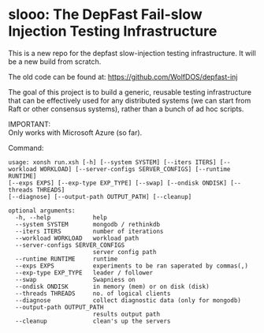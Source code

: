 # slooo: The DepFast Fail-slow Injection Testing Infrastructure

This is a new repo for the depfast slow-injection testing infrastructure. It will be a new build from scratch.

The old code can be found at: https://github.com/WolfDOS/depfast-inj

The goal of this project is to build a generic, reusable testing infrastructure that can be effectively used for any distributed systems (we can start from Raft or other consensus systems), rather than a bunch of ad hoc scripts.

IMPORTANT:  
Only works with Microsoft Azure (so far).

Command:
```
usage: xonsh run.xsh [-h] [--system SYSTEM] [--iters ITERS] [--workload WORKLOAD] [--server-configs SERVER_CONFIGS] [--runtime RUNTIME]
[--exps EXPS] [--exp-type EXP_TYPE] [--swap] [--ondisk ONDISK] [--threads THREADS] 
[--diagnose] [--output-path OUTPUT_PATH] [--cleanup]

optional arguments:
  -h, --help            help
  --system SYSTEM       mongodb / rethinkdb
  --iters ITERS         number of iterations
  --workload WORKLOAD   workload path
  --server-configs SERVER_CONFIGS
                        server config path
  --runtime RUNTIME     runtime
  --exps EXPS           experiments to be ran saperated by commas(,)
  --exp-type EXP_TYPE   leader / follower
  --swap                Swapniess on
  --ondisk ONDISK       in memory (mem) or on disk (disk)
  --threads THREADS     no. of logical clients
  --diagnose            collect diagnostic data (only for mongodb)
  --output-path OUTPUT_PATH
                        results output path
  --cleanup             clean's up the servers
  ```